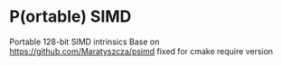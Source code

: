 # P(ortable) SIMD
Portable 128-bit SIMD intrinsics
Base on https://github.com/Maratyszcza/psimd
fixed for cmake require version

